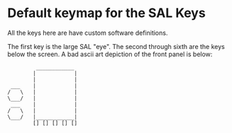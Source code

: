 # Default keymap for the SAL Keys

All the keys here are have custom software definitions.

The first key is the large SAL "eye".
The second through sixth are the keys below the screen. 
A bad ascii art depiction of the front panel is below:

             ____________
            |            |
            |            |
     ___    |            |
    /   \   |            |
    \___/   |            |
     ___    |            |
    /   \   |            |
    \___/   |____________|
            [] [] [] [] []
